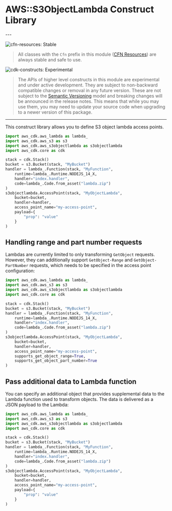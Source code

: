 # AWS::S3ObjectLambda Construct Library

<!--BEGIN STABILITY BANNER-->---


![cfn-resources: Stable](https://img.shields.io/badge/cfn--resources-stable-success.svg?style=for-the-badge)

> All classes with the `Cfn` prefix in this module ([CFN Resources](https://docs.aws.amazon.com/cdk/latest/guide/constructs.html#constructs_lib)) are always stable and safe to use.

![cdk-constructs: Experimental](https://img.shields.io/badge/cdk--constructs-experimental-important.svg?style=for-the-badge)

> The APIs of higher level constructs in this module are experimental and under active development.
> They are subject to non-backward compatible changes or removal in any future version. These are
> not subject to the [Semantic Versioning](https://semver.org/) model and breaking changes will be
> announced in the release notes. This means that while you may use them, you may need to update
> your source code when upgrading to a newer version of this package.

---
<!--END STABILITY BANNER-->

This construct library allows you to define S3 object lambda access points.

```python
import aws_cdk.aws_lambda as lambda_
import aws_cdk.aws_s3 as s3
import aws_cdk.aws_s3objectlambda as s3objectlambda
import aws_cdk.core as cdk

stack = cdk.Stack()
bucket = s3.Bucket(stack, "MyBucket")
handler = lambda_.Function(stack, "MyFunction",
    runtime=lambda_.Runtime.NODEJS_14_X,
    handler="index.handler",
    code=lambda_.Code.from_asset("lambda.zip")
)
s3objectlambda.AccessPoint(stack, "MyObjectLambda",
    bucket=bucket,
    handler=handler,
    access_point_name="my-access-point",
    payload={
        "prop": "value"
    }
)
```

## Handling range and part number requests

Lambdas are currently limited to only transforming `GetObject` requests. However, they can additionally support `GetObject-Range` and `GetObject-PartNumber` requests, which needs to be specified in the access point configuration:

```python
import aws_cdk.aws_lambda as lambda_
import aws_cdk.aws_s3 as s3
import aws_cdk.aws_s3objectlambda as s3objectlambda
import aws_cdk.core as cdk

stack = cdk.Stack()
bucket = s3.Bucket(stack, "MyBucket")
handler = lambda_.Function(stack, "MyFunction",
    runtime=lambda_.Runtime.NODEJS_14_X,
    handler="index.handler",
    code=lambda_.Code.from_asset("lambda.zip")
)
s3objectlambda.AccessPoint(stack, "MyObjectLambda",
    bucket=bucket,
    handler=handler,
    access_point_name="my-access-point",
    supports_get_object_range=True,
    supports_get_object_part_number=True
)
```

## Pass additional data to Lambda function

You can specify an additional object that provides supplemental data to the Lambda function used to transform objects. The data is delivered as a JSON payload to the Lambda:

```python
import aws_cdk.aws_lambda as lambda_
import aws_cdk.aws_s3 as s3
import aws_cdk.aws_s3objectlambda as s3objectlambda
import aws_cdk.core as cdk

stack = cdk.Stack()
bucket = s3.Bucket(stack, "MyBucket")
handler = lambda_.Function(stack, "MyFunction",
    runtime=lambda_.Runtime.NODEJS_14_X,
    handler="index.handler",
    code=lambda_.Code.from_asset("lambda.zip")
)
s3objectlambda.AccessPoint(stack, "MyObjectLambda",
    bucket=bucket,
    handler=handler,
    access_point_name="my-access-point",
    payload={
        "prop": "value"
    }
)
```
